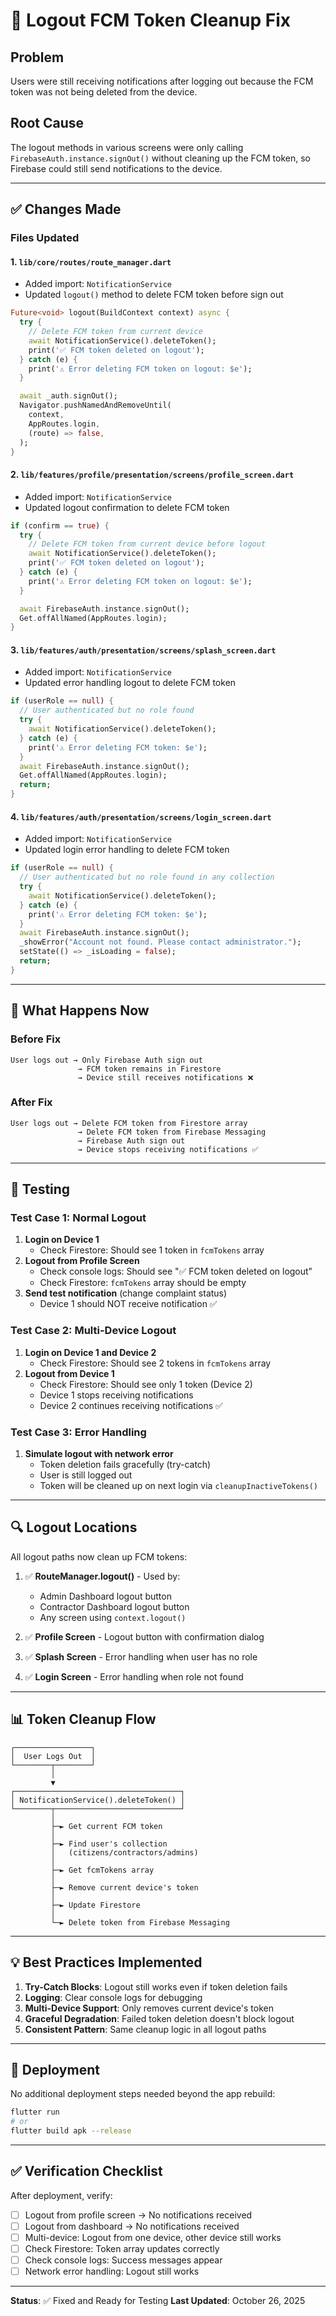 # 🔐 Logout FCM Token Cleanup Fix

## Problem

Users were still receiving notifications after logging out because the FCM token was not being deleted from the device.

## Root Cause

The logout methods in various screens were only calling `FirebaseAuth.instance.signOut()` without cleaning up the FCM token, so Firebase could still send notifications to the device.

---

## ✅ Changes Made

### Files Updated

#### 1. **`lib/core/routes/route_manager.dart`**

- Added import: `NotificationService`
- Updated `logout()` method to delete FCM token before sign out

```dart
Future<void> logout(BuildContext context) async {
  try {
    // Delete FCM token from current device
    await NotificationService().deleteToken();
    print('✅ FCM token deleted on logout');
  } catch (e) {
    print('⚠️ Error deleting FCM token on logout: $e');
  }

  await _auth.signOut();
  Navigator.pushNamedAndRemoveUntil(
    context,
    AppRoutes.login,
    (route) => false,
  );
}
```

#### 2. **`lib/features/profile/presentation/screens/profile_screen.dart`**

- Added import: `NotificationService`
- Updated logout confirmation to delete FCM token

```dart
if (confirm == true) {
  try {
    // Delete FCM token from current device before logout
    await NotificationService().deleteToken();
    print('✅ FCM token deleted on logout');
  } catch (e) {
    print('⚠️ Error deleting FCM token on logout: $e');
  }

  await FirebaseAuth.instance.signOut();
  Get.offAllNamed(AppRoutes.login);
}
```

#### 3. **`lib/features/auth/presentation/screens/splash_screen.dart`**

- Added import: `NotificationService`
- Updated error handling logout to delete FCM token

```dart
if (userRole == null) {
  // User authenticated but no role found
  try {
    await NotificationService().deleteToken();
  } catch (e) {
    print('⚠️ Error deleting FCM token: $e');
  }
  await FirebaseAuth.instance.signOut();
  Get.offAllNamed(AppRoutes.login);
  return;
}
```

#### 4. **`lib/features/auth/presentation/screens/login_screen.dart`**

- Added import: `NotificationService`
- Updated login error handling to delete FCM token

```dart
if (userRole == null) {
  // User authenticated but no role found in any collection
  try {
    await NotificationService().deleteToken();
  } catch (e) {
    print('⚠️ Error deleting FCM token: $e');
  }
  await FirebaseAuth.instance.signOut();
  _showError("Account not found. Please contact administrator.");
  setState(() => _isLoading = false);
  return;
}
```

---

## 🎯 What Happens Now

### Before Fix

```
User logs out → Only Firebase Auth sign out
               → FCM token remains in Firestore
               → Device still receives notifications ❌
```

### After Fix

```
User logs out → Delete FCM token from Firestore array
               → Delete FCM token from Firebase Messaging
               → Firebase Auth sign out
               → Device stops receiving notifications ✅
```

---

## 🧪 Testing

### Test Case 1: Normal Logout

1. **Login on Device 1**
   - Check Firestore: Should see 1 token in `fcmTokens` array
2. **Logout from Profile Screen**
   - Check console logs: Should see "✅ FCM token deleted on logout"
   - Check Firestore: `fcmTokens` array should be empty
3. **Send test notification** (change complaint status)
   - Device 1 should NOT receive notification ✅

### Test Case 2: Multi-Device Logout

1. **Login on Device 1 and Device 2**
   - Check Firestore: Should see 2 tokens in `fcmTokens` array
2. **Logout from Device 1**
   - Check Firestore: Should see only 1 token (Device 2)
   - Device 1 stops receiving notifications
   - Device 2 continues receiving notifications ✅

### Test Case 3: Error Handling

1. **Simulate logout with network error**
   - Token deletion fails gracefully (try-catch)
   - User is still logged out
   - Token will be cleaned up on next login via `cleanupInactiveTokens()`

---

## 🔍 Logout Locations

All logout paths now clean up FCM tokens:

1. ✅ **RouteManager.logout()** - Used by:

   - Admin Dashboard logout button
   - Contractor Dashboard logout button
   - Any screen using `context.logout()`

2. ✅ **Profile Screen** - Logout button with confirmation dialog

3. ✅ **Splash Screen** - Error handling when user has no role

4. ✅ **Login Screen** - Error handling when role not found

---

## 📊 Token Cleanup Flow

```
┌─────────────────┐
│  User Logs Out  │
└────────┬────────┘
         │
         ▼
┌─────────────────────────────────────┐
│ NotificationService().deleteToken() │
└────────┬────────────────────────────┘
         │
         ├─► Get current FCM token
         │
         ├─► Find user's collection
         │   (citizens/contractors/admins)
         │
         ├─► Get fcmTokens array
         │
         ├─► Remove current device's token
         │
         ├─► Update Firestore
         │
         └─► Delete token from Firebase Messaging
```

---

## 💡 Best Practices Implemented

1. **Try-Catch Blocks**: Logout still works even if token deletion fails
2. **Logging**: Clear console logs for debugging
3. **Multi-Device Support**: Only removes current device's token
4. **Graceful Degradation**: Failed token deletion doesn't block logout
5. **Consistent Pattern**: Same cleanup logic in all logout paths

---

## 🚀 Deployment

No additional deployment steps needed beyond the app rebuild:

```bash
flutter run
# or
flutter build apk --release
```

---

## ✅ Verification Checklist

After deployment, verify:

- [ ] Logout from profile screen → No notifications received
- [ ] Logout from dashboard → No notifications received
- [ ] Multi-device: Logout from one device, other device still works
- [ ] Check Firestore: Token array updates correctly
- [ ] Check console logs: Success messages appear
- [ ] Network error handling: Logout still works

---

**Status**: ✅ Fixed and Ready for Testing
**Last Updated**: October 26, 2025
